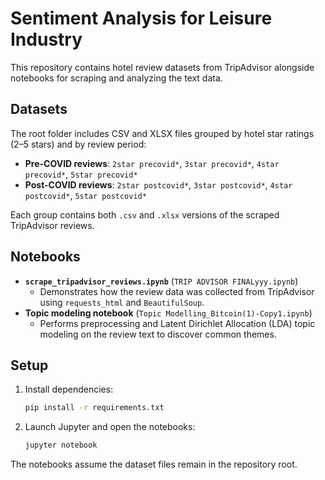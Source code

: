 # Sentiment Analysis for Leisure Industry

This repository contains hotel review datasets from TripAdvisor alongside notebooks for scraping and analyzing the text data.

## Datasets

The root folder includes CSV and XLSX files grouped by hotel star ratings (2–5 stars) and by review period:

- **Pre-COVID reviews**: `2star precovid*`, `3star precovid*`, `4star precovid*`, `5star precovid*`
- **Post-COVID reviews**: `2star postcovid*`, `3star postcovid*`, `4star postcovid*`, `5star postcovid*`

Each group contains both `.csv` and `.xlsx` versions of the scraped TripAdvisor reviews.

## Notebooks

- **`scrape_tripadvisor_reviews.ipynb`** (`TRIP ADVISOR FINALyyy.ipynb`)
  - Demonstrates how the review data was collected from TripAdvisor using `requests_html` and `BeautifulSoup`.
- **Topic modeling notebook** (`Topic Modelling_Bitcoin(1)-Copy1.ipynb`)
  - Performs preprocessing and Latent Dirichlet Allocation (LDA) topic modeling on the review text to discover common themes.

## Setup

1. Install dependencies:

   ```bash
   pip install -r requirements.txt
   ```

2. Launch Jupyter and open the notebooks:

   ```bash
   jupyter notebook
   ```

The notebooks assume the dataset files remain in the repository root.
